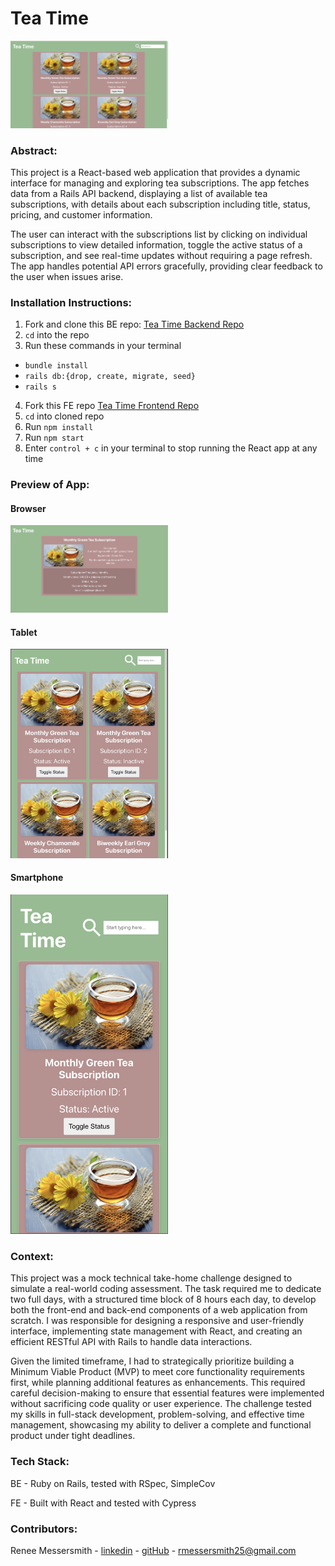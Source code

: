<!-- <h1 align="center"> Tea Time </h1> -->
# Tea Time
<img src="./public/assets/home.png" alt="Home page view" width="50%">

### Abstract:
[//]: <> (Briefly describe what you built and its features. What problem is the app solving? How does this application solve that problem?)

This project is a React-based web application that provides a dynamic interface for managing and exploring tea subscriptions. The app fetches data from a Rails API backend, displaying a list of available tea subscriptions, with details about each subscription including title, status, pricing, and customer information.

The user can interact with the subscriptions list by clicking on individual subscriptions to view detailed information, toggle the active status of a subscription, and see real-time updates without requiring a page refresh. The app handles potential API errors gracefully, providing clear feedback to the user when issues arise.

### Installation Instructions:
[//]: <> (What steps does a person have to take to get your app cloned down and running?)

1. Fork and clone this BE repo: 
[Tea Time Backend Repo](https://github.com/reneemes/tea_subscription_be)
2. `cd` into the repo
2. Run these commands in your terminal
  - `bundle install`
  -  `rails db:{drop, create, migrate, seed}`
  -  `rails s`

4. Fork this FE repo
[Tea Time Frontend Repo](https://github.com/reneemes/tea-subscription-fe)
5. `cd` into cloned repo
6. Run `npm install`
7. Run `npm start`
8.  Enter `control + c` in your terminal to stop running the React app at any time
<!-- 9. To run Cypress tests, use `npx cypress open` -->

<!-- <h2 align="center"> Usage </h2> -->

### Preview of App:
[//]: <> (Provide ONE gif or screenshot of your application - choose the "coolest" piece of functionality to show off. gifs preferred!)
#### Browser
<img src="./public/assets/details-view.png" alt="Home page view" width="50%">

#### Tablet
<img src="./public/assets/tablet-view.png" alt="Home page view" width="50%">

#### Smartphone
<img src="./public/assets/smartphone-view.png" alt="Home page view" width="50%">

### Context:
[//]: <> (Give some context for the project here. How long did you have to work on it? How far into the Turing program are you?)
This project was a mock technical take-home challenge designed to simulate a real-world coding assessment. The task required me to dedicate two full days, with a structured time block of 8 hours each day, to develop both the front-end and back-end components of a web application from scratch. I was responsible for designing a responsive and user-friendly interface, implementing state management with React, and creating an efficient RESTful API with Rails to handle data interactions.

Given the limited timeframe, I had to strategically prioritize building a Minimum Viable Product (MVP) to meet core functionality requirements first, while planning additional features as enhancements. This required careful decision-making to ensure that essential features were implemented without sacrificing code quality or user experience. The challenge tested my skills in full-stack development, problem-solving, and effective time management, showcasing my ability to deliver a complete and functional product under tight deadlines.

### Tech Stack:
BE - Ruby on Rails, tested with RSpec, SimpleCov

FE - Built with React and tested with Cypress

### Contributors:
[//]: <> (Who worked on this application? Link to your GitHub. Consider also providing LinkedIn link)
Renee Messersmith - [linkedin](https://www.linkedin.com/in/reneemessersmith/) - [gitHub](https://github.com/reneemes) - rmessersmith25@gmail.com
